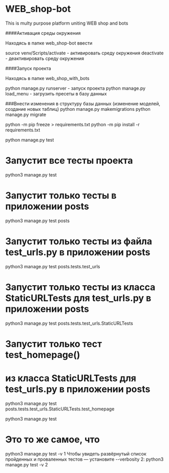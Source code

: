 # WEB_shop-bot
This is multy purpose platform uniting WEB shop and bots

####Активация среды окружения

Находясь в папке web_shop-bot ввести

source venv/Scripts/activate - активировать среду окружения
deactivate - деактивировать среду окружения

####Запуск проекта

Находясь в папке web_shop_with_bots

python manage.py runserver - запуск проекта
python manage.py load_menu - загрузить пресеты в базу данных

###Внести изменения в структуру базы данных (изменение моделей, создание новых таблиц)
python manage.py makemigrations
python manage.py migrate

python -m pip freeze > requirements.txt
python -m pip install -r requirements.txt

python manage.py test

# Запустит все тесты проекта
python3 manage.py test

# Запустит только тесты в приложении posts
python3 manage.py test posts

# Запустит только тесты из файла test_urls.py в приложении posts
python3 manage.py test posts.tests.test_urls

# Запустит только тесты из класса StaticURLTests для test_urls.py в приложении posts
python3 manage.py test posts.tests.test_urls.StaticURLTests

# Запустит только тест test_homepage()
# из класса StaticURLTests для test_urls.py в приложении posts
python3 manage.py test posts.tests.test_urls.StaticURLTests.test_homepage

python3 manage.py test
# Это то же самое, что
python3 manage.py test -v 1
Чтобы увидеть развёрнутый список пройденных и проваленных тестов — установите --verbosity 2:
python3 manage.py test -v 2
